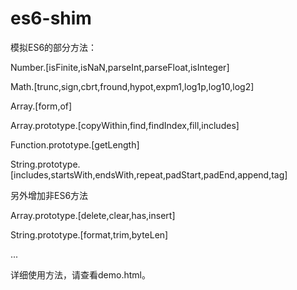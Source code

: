 # es6-shim

模拟ES6的部分方法：

Number.[isFinite,isNaN,parseInt,parseFloat,isInteger]

Math.[trunc,sign,cbrt,fround,hypot,expm1,log1p,log10,log2]

Array.[form,of]

Array.prototype.[copyWithin,find,findIndex,fill,includes]

Function.prototype.[getLength]

String.prototype.[includes,startsWith,endsWith,repeat,padStart,padEnd,append,tag]

另外增加非ES6方法

Array.prototype.[delete,clear,has,insert]

String.prototype.[format,trim,byteLen]

...

详细使用方法，请查看demo.html。
